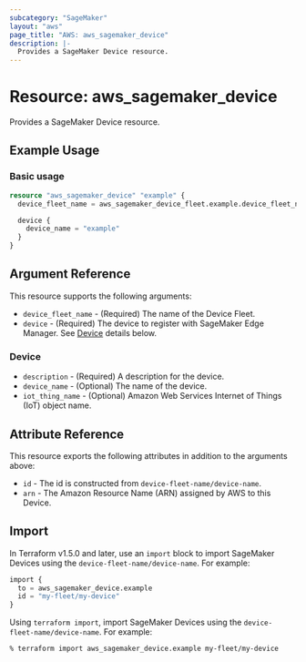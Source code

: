 ```yaml
---
subcategory: "SageMaker"
layout: "aws"
page_title: "AWS: aws_sagemaker_device"
description: |-
  Provides a SageMaker Device resource.
---
```


# Resource: aws_sagemaker_device

Provides a SageMaker Device resource.

## Example Usage

### Basic usage

```terraform
resource "aws_sagemaker_device" "example" {
  device_fleet_name = aws_sagemaker_device_fleet.example.device_fleet_name

  device {
    device_name = "example"
  }
}
```

## Argument Reference

This resource supports the following arguments:

* `device_fleet_name` - (Required) The name of the Device Fleet.
* `device` - (Required) The device to register with SageMaker Edge Manager. See [Device](#device) details below.

### Device

* `description` - (Required) A description for the device.
* `device_name` - (Optional) The name of the device.
* `iot_thing_name` - (Optional) Amazon Web Services Internet of Things (IoT) object name.

## Attribute Reference

This resource exports the following attributes in addition to the arguments above:

* `id` - The id is constructed from `device-fleet-name/device-name`.
* `arn` - The Amazon Resource Name (ARN) assigned by AWS to this Device.

## Import

In Terraform v1.5.0 and later, use an `import` block to import SageMaker Devices using the `device-fleet-name/device-name`. For example:

```terraform
import {
  to = aws_sagemaker_device.example
  id = "my-fleet/my-device"
}
```

Using `terraform import`, import SageMaker Devices using the `device-fleet-name/device-name`. For example:

```console
% terraform import aws_sagemaker_device.example my-fleet/my-device
```
